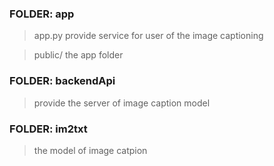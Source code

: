 ### FOLDER: app


> app.py provide service for user of the image captioning

> public/ the app folder

### FOLDER: backendApi


> provide the server of image caption model

### FOLDER: im2txt


> the model of image catpion
